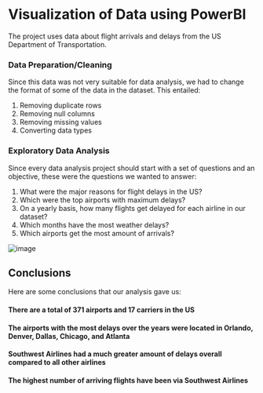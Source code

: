 # Visualization of Data using PowerBI
The project uses data about flight arrivals and delays from the US Department of Transportation.

### Data Preparation/Cleaning 

Since this data was not very suitable for data analysis, we had to change the format of some of the data in the dataset. This entailed:

1. Removing duplicate rows
2. Removing null columns
3. Removing missing values
4. Converting data types

### Exploratory Data Analysis 

Since every data analysis project should start with a set of questions and an objective, these were the questions we wanted to answer:
1. What were the major reasons for flight delays in the US?
2. Which were the top airports with maximum delays?
3. On a yearly basis, how many flights get delayed for each airline in our dataset?
4. Which months have the most weather delays?
5. Which airports get the most amount of arrivals?

![image](https://github.com/zahra-q/Analysis-of-Flight-Data/assets/58932323/88fbedee-b837-4253-af30-8cc2987628e9)



## Conclusions 

Here are some conclusions that our analysis gave us: 
#### There are a total of 371 airports and 17 carriers in the US
#### The airports with the most delays over the years were located in Orlando, Denver, Dallas, Chicago, and Atlanta
#### Southwest Airlines had a much greater amount of delays overall compared to all other airlines 
#### The highest number of arriving flights have been via Southwest Airlines

